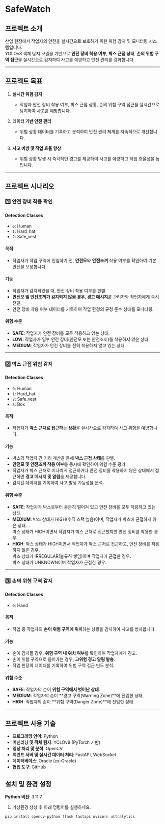 # **SafeWatch**

## **프로젝트 소개**
산업 현장에서 작업자의 안전을 실시간으로 보호하기 위한 위험 감지 및 모니터링 시스템입니다.  
YOLOv8 객체 탐지 모델을 기반으로 **안전 장비 착용 여부**, **박스 근접 상태**, **손의 위험 구역 접근**을 실시간으로 감지하여 사고를 예방하고 안전 관리를 강화합니다.

---

## **프로젝트 목표**
1. **실시간 위험 감지**  
   - 작업자 안전 장비 착용 여부, 박스 근접 상황, 손의 위험 구역 접근을 실시간으로 탐지하여 사고를 예방합니다.
   
2. **데이터 기반 안전 관리**  
   - 위험 상황 데이터를 기록하고 분석하여 안전 관리 체계를 지속적으로 개선합니다.

3. **사고 예방 및 작업 효율 향상**  
   - 위험 상황 발생 시 즉각적인 경고를 제공하여 사고를 예방하고 작업 효율성을 높입니다.

---

## **프로젝트 시나리오**

### **1️⃣ 안전 장비 착용 확인**  
#### **Detection Classes**
- `0`: Human  
- `1`: Hard_hat  
- `2`: Safe_vest  

#### **목적**
- 작업자가 작업 구역에 진입하기 전, **안전모**와 **안전조끼** 착용 여부를 확인하여 기본 안전을 보장합니다.

#### **기능**
- 작업자가 감지되었을 때, 안전 장비 착용 여부를 판별.  
- **안전모 및 안전조끼가 감지되지 않을 경우, 경고 메시지**를 관리자와 작업자에게 즉시 전달.  
- 안전 장비 착용 여부 데이터를 기록하여 작업 환경의 규정 준수 상태를 모니터링.

#### **위험 수준**
- **SAFE**: 작업자가 안전 장비를 모두 착용하고 있는 상태.  
- **LOW**: 작업자가 일부 안전 장비(안전모 또는 안전조끼)를 착용하지 않은 상태.  
- **MEDIUM**: 작업자가 안전 장비를 전혀 착용하지 않고 있는 상태.

---

### **2️⃣ 박스 근접 위험 감지**  
#### **Detection Classes**
- `0`: Human  
- `1`: Hard_hat  
- `2`: Safe_vest  
- `3`: Box  

#### **목적**
- 작업자가 **박스 근처로 접근하는 상황**을 실시간으로 감지하여 사고 위험을 예방합니다.

#### **기능**
- 박스와 작업자 간 거리 계산을 통해 **박스 근접 상태**를 판별.  
- **안전모 및 안전조끼 착용 여부**를 동시에 확인하여 위험 수준 평가.  
- 작업자가 박스 근처로 지나치게 접근하거나 안전 장비를 착용하지 않은 상태에서 접근하면 **경고 메시지 및 알림**을 제공합니다.  
- 감지된 데이터를 기록하여 사고 발생 가능성을 분석.

#### **위험 수준**
- **SAFE**: 작업자가 박스로부터 충분히 떨어져 있고 안전 장비를 모두 착용하고 있는 상태.
- **MEDIUM**: 박스 상태가 HIGH(수직 스택 높음)이며, 작업자가 박스에 근접하지 않은 상태.</br>
              박스 상태가 HIGH이면서 작업자가 박스 근처로 접근했지만 안전 장비를 착용한 경우. 
- **HIGH**: 박스 상태가 HIGH이면서 작업자가 박스 근처로 접근하고, 안전 장비를 착용하지 않은 경우.</br>
            박스 상태가 IRREGULAR(불규칙 쌓임)이며 작업자가 근접한 경우.</br>
            박스 상태가 UNKNOWN이며 작업자가 근접한 경우.

---

### **3️⃣ 손의 위험 구역 감지**  
#### **Detection Classes**
- `0`: Hand  

#### **목적**
- 작업 중 작업자의 **손이 위험 구역에 위치**하는 상황을 감지하여 사고를 방지합니다.

#### **기능**
- 손이 감지될 경우, **위험 구역 내 위치 여부**를 확인하여 작업자에게 경고.  
- 손이 위험 구역으로 들어가는 경우, **고위험 경고 알림 발송**.  
- 작업 현장의 데이터를 기록하여 위험 구역 접근 빈도 분석.

#### **위험 수준**
- **SAFE**: 작업자의 손이 **위험 구역에서 벗어난 상태**.
- **MEDIUM**:  작업자의 손이 **경고 구역(Warning Zone)**에 진입한 상태.
- **HIGH**: 작업자의 손이 **위험 구역(Danger Zone)**에 진입한 상태.

---

## **프로젝트 사용 기술**

- **프로그래밍 언어**: Python  
- **머신러닝 및 객체 탐지**: YOLOv8 (PyTorch 기반)  
- **영상 처리 및 분석**: OpenCV  
- **백엔드 서버 및 실시간 데이터 처리**: FastAPI, WebSocket
- **데이터베이스**: Oracle (cx-Oracle)  
- **협업 도구**: GitHub  

## 설치 및 환경 설정  

**Python 버전**: 3.11.7  

1. 가상환경 생성 후 아래 명령어를 실행하세요.  

```bash
pip install opencv-python flask fastapi uvicorn ultralytics
